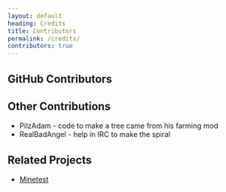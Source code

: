 ```yaml
---
layout: default
heading: Credits
title: Contributors
permalink: /credits/
contributors: true
---
```


<div class="row">
    <div class="col-md-6">
        <h2>GitHub Contributors</h2>
        <div class="well" id="contributors">
            <ul></ul>
        </div>
    </div>
    <div class="col-md-6">
        <h2>Other Contributions</h2>
        <ul>
        <li>PilzAdam - code to make a tree came from his farming mod</li>
        <li>RealBadAngel - help in IRC to make the spiral</li>
        </ul>
        <h2>Related Projects</h2>
        <ul>
        <li><a href="https://github.com/minetest/minetest">Minetest</a></li>
        </ul>
    </div>
</div>


